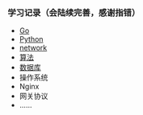 ### 学习记录（会陆续完善，感谢指错）
 * [Go](https://github.com/Duk1906/Learning_Records/tree/master/Go)
 * [Python](https://github.com/Duk1906/Learning_Records//tree/master/Python)
 * [network](https://github.com/Duk1906/Learning_Records/tree/master/Netword)
 * [算法](https://github.com/Duk1906/Learning_Records/tree/master/Algorithm)
 * [数据库](https://github.com/Duk1906/Learning_Records/tree/master/MySQL)
 * 操作系统
 * Nginx
 * 网关协议
 * ......
